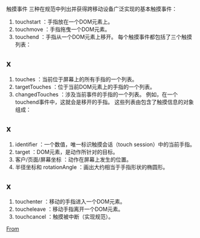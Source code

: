 触摸事件
三种在规范中列出并获得跨移动设备广泛实现的基本触摸事件：
1. touchstart ：手指放在一个DOM元素上。
2. touchmove ：手指拖曳一个DOM元素。
3. touchend ：手指从一个DOM元素上移开。
每个触摸事件都包括了三个触摸列表：

## x

1. touches ：当前位于屏幕上的所有手指的一个列表。
2. targetTouches ：位于当前DOM元素上的手指的一个列表。
3. changedTouches ：涉及当前事件的手指的一个列表。
例如，在一个touchend事件中，这就会是移开的手指。
这些列表由包含了触摸信息的对象组成：

## x

1. identifier ：一个数值，唯一标识触摸会话（touch session）中的当前手指。
2. target ：DOM元素，是动作所针对的目标。
3. 客户/页面/屏幕坐标 ：动作在屏幕上发生的位置。
4. 半径坐标和 rotationAngle ：画出大约相当于手指形状的椭圆形。

## x

1. touchenter ：移动的手指进入一个DOM元素。
2. toucheleave ：移动手指离开一个DOM元素。
3. touchcancel ：触摸被中断（实现规范）。

[From](http://blog.csdn.net/zhy421202048/article/details/53032395)